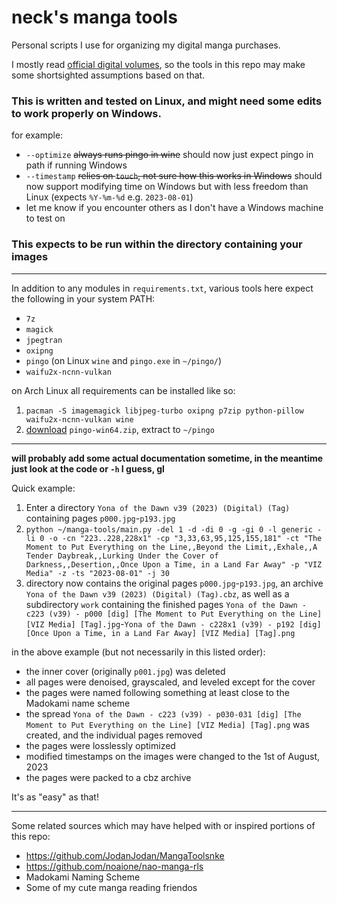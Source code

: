 # neck's manga tools
Personal scripts I use for organizing my digital manga purchases.

I mostly read [official digital volumes](https://gist.github.com/neckothy/6654f928fef87529646df3799f5e555a), so the tools in this repo may make some shortsighted assumptions based on that.

### This is written and tested on Linux, and might need some edits to work properly on Windows.

for example:

- `--optimize` ~~always runs pingo in wine~~ should now just expect pingo in path if running Windows
- `--timestamp` ~~relies on `touch`, not sure how this works in Windows~~ should now support modifying time on Windows but with less freedom than Linux (expects `%Y-%m-%d` e.g. `2023-08-01`)
- let me know if you encounter others as I don't have a Windows machine to test on



### This expects to be run within the directory containing your images

---

In addition to any modules in `requirements.txt`, various tools here expect the following in your system PATH:

- `7z`
- `magick`
- `jpegtran`
- `oxipng`
- `pingo` (on Linux `wine` and `pingo.exe` in `~/pingo/`)
- `waifu2x-ncnn-vulkan`

on Arch Linux all requirements can be installed like so:
1. `pacman -S imagemagick libjpeg-turbo oxipng p7zip python-pillow waifu2x-ncnn-vulkan wine`
2. [download](https://css-ig.net/pingo) `pingo-win64.zip`, extract to `~/pingo`

---

**will probably add some actual documentation sometime, in the meantime just look at the code or `-h` I guess, gl**

Quick example:

1. Enter a directory `Yona of the Dawn v39 (2023) (Digital) (Tag)` containing pages `p000.jpg`-`p193.jpg`
2. `python ~/manga-tools/main.py -del 1 -d -di 0 -g -gi 0 -l generic -li 0 -o -cn "223..228,228x1" -cp "3,33,63,95,125,155,181" -ct "The Moment to Put Everything on the Line,,Beyond the Limit,,Exhale,,A Tender Daybreak,,Lurking Under the Cover of Darkness,,Desertion,,Once Upon a Time, in a Land Far Away" -p "VIZ Media" -z -ts "2023-08-01" -j 30` 
3. directory now contains the original pages `p000.jpg`-`p193.jpg`, an archive `Yona of the Dawn v39 (2023) (Digital) (Tag).cbz`, as well as a subdirectory `work` containing the finished pages `Yona of the Dawn - c223 (v39) - p000 [dig] [The Moment to Put Everything on the Line] [VIZ Media] [Tag].jpg`-`Yona of the Dawn - c228x1 (v39) - p192 [dig] [Once Upon a Time, in a Land Far Away] [VIZ Media] [Tag].png`

in the above example (but not necessarily in this listed order):

- the inner cover (originally `p001.jpg`) was deleted
- all pages were denoised, grayscaled, and leveled except for the cover
- the pages were named following something at least close to the Madokami name scheme
- the spread `Yona of the Dawn - c223 (v39) - p030-031 [dig] [The Moment to Put Everything on the Line] [VIZ Media] [Tag].png` was created, and the individual pages removed
- the pages were losslessly optimized
- modified timestamps on the images were changed to the 1st of August, 2023
- the pages were packed to a cbz archive 

It's as "easy" as that!

---

Some related sources which may have helped with or inspired portions of this repo:

- https://github.com/JodanJodan/MangaToolsnke
- https://github.com/noaione/nao-manga-rls
- Madokami Naming Scheme
- Some of my cute manga reading friendos

